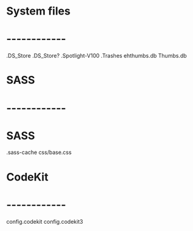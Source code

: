 # System files
# ------------

.DS_Store
.DS_Store?
.Spotlight-V100
.Trashes
ehthumbs.db
Thumbs.db


# SASS
# ------------

# SASS
.sass-cache
css/base.css

# CodeKit
# ------------

config.codekit
config.codekit3